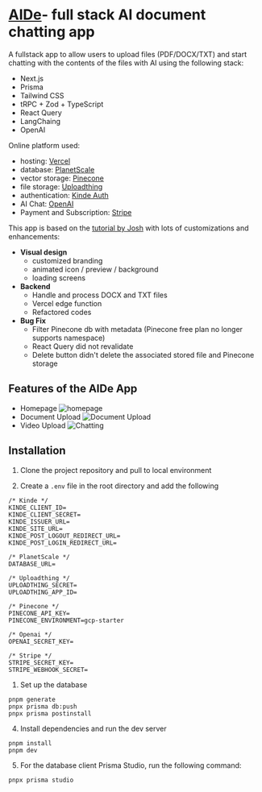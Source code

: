 # [AIDe](https://aideuk.vercel.app/)- full stack AI document chatting app

A fullstack app to allow users to upload files (PDF/DOCX/TXT) and start chatting with the contents of the files with AI using the following stack:

- Next.js
- Prisma
- Tailwind CSS
- tRPC + Zod + TypeScript
- React Query
- LangChaing
- OpenAI

Online platform used:

- hosting: [Vercel](https://vercel.com/)
- database: [PlanetScale](https://app.planetscale.com/)
- vector storage: [Pinecone](https://app.pinecone.io/)
- file storage: [Uploadthing](https://uploadthing.com/)
- authentication: [Kinde Auth](https://kinde.com/)
- AI Chat: [OpenAI](https://openai.com/)
- Payment and Subscription: [Stripe](https://stripe.com/)

This app is based on the [tutorial by Josh](https://github.com/joschan21/quill) with lots of customizations and enhancements:

- **Visual design**
  - customized branding
  - animated icon / preview / background
  - loading screens
- **Backend**
  - Handle and process DOCX and TXT files
  - Vercel edge function
  - Refactored codes
- **Bug Fix**
  - Filter Pinecone db with metadata (Pinecone free plan no longer supports namespace)
  - React Query did not revalidate
  - Delete button didn't delete the associated stored file and Pinecone storage

## Features of the AIDe App

- Homepage
  ![homepage](https://github-production-user-asset-6210df.s3.amazonaws.com/25171685/278662711-52463d1c-b0b9-4470-a8f2-2acaf6f9ad25.gif)
- Document Upload
  ![Document Upload](https://github-production-user-asset-6210df.s3.amazonaws.com/25171685/278662780-bd1623f4-26a6-4697-b52c-d047f359d63d.gif)
- Video Upload
  ![Chatting](https://github-production-user-asset-6210df.s3.amazonaws.com/25171685/278662755-422640ef-984e-4cc7-b025-5ede290ad26c.gif)

## Installation

1. Clone the project repository and pull to local environment

2. Create a `.env` file in the root directory and add the following

```
/* Kinde */
KINDE_CLIENT_ID=
KINDE_CLIENT_SECRET=
KINDE_ISSUER_URL=
KINDE_SITE_URL=
KINDE_POST_LOGOUT_REDIRECT_URL=
KINDE_POST_LOGIN_REDIRECT_URL=

/* PlanetScale */
DATABASE_URL=

/* Uploadthing */
UPLOADTHING_SECRET=
UPLOADTHING_APP_ID=

/* Pinecone */
PINECONE_API_KEY=
PINECONE_ENVIRONMENT=gcp-starter

/* Openai */
OPENAI_SECRET_KEY=

/* Stripe */
STRIPE_SECRET_KEY=
STRIPE_WEBHOOK_SECRET=
```

1. Set up the database

```
pnpm generate
pnpx prisma db:push
pnpx prisma postinstall

```

4. Install dependencies and run the dev server

```
pnpm install
pnpm dev

```

5. For the database client Prisma Studio, run the following command:

```
pnpx prisma studio
```
